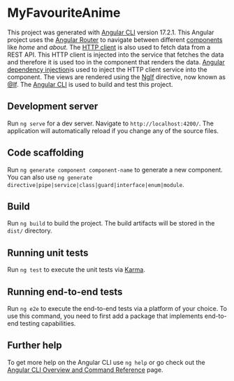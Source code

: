# MyFavouriteAnime

This project was generated with [Angular CLI](https://github.com/angular/angular-cli) version 17.2.1.
This Angular project uses the <a href="https://angular.io/guide/router">Angular Router</a> to navigate
between different <a href="https://angular.io/guide/component-overview">components</a> like <i>home</i> and <i>about</i>. 
The <a href="https://angular.io/guide/http">HTTP client</a> is also used to fetch data from a REST API. 
This HTTP client is injected into the service that fetches the data and therefore it is used too in the component that renders the data.
<a href="https://angular.io/guide/dependency-injection"> Angular dependency injection</a>is used to inject the HTTP client service into the component. 
The views are rendered using the <a href="https://angular.io/api/common/NgIf">NgIf</a> directive, now known as <a href="https://blog.angular-university.io/angular-if/">&#64;If</a>. 
The <a href="https://github.com/angular/angular-cli">Angular CLI</a> is used to build and test this project.

## Development server

Run `ng serve` for a dev server. Navigate to `http://localhost:4200/`. The application will automatically reload if you change any of the source files.

## Code scaffolding

Run `ng generate component component-name` to generate a new component. You can also use `ng generate directive|pipe|service|class|guard|interface|enum|module`.

## Build

Run `ng build` to build the project. The build artifacts will be stored in the `dist/` directory.

## Running unit tests

Run `ng test` to execute the unit tests via [Karma](https://karma-runner.github.io).

## Running end-to-end tests

Run `ng e2e` to execute the end-to-end tests via a platform of your choice. To use this command, you need to first add a package that implements end-to-end testing capabilities.

## Further help

To get more help on the Angular CLI use `ng help` or go check out the [Angular CLI Overview and Command Reference](https://angular.io/cli) page.
